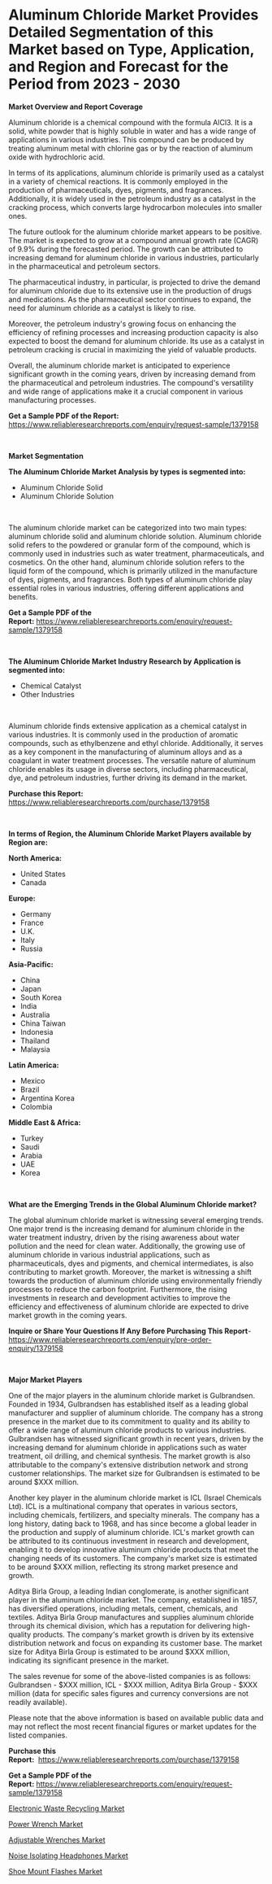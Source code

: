 <p><h1>Aluminum Chloride Market Provides Detailed Segmentation of this Market based on Type, Application, and Region and Forecast for the Period from 2023 - 2030</h1></p><p><strong>Market Overview and Report Coverage</strong></p>
<p><p>Aluminum chloride is a chemical compound with the formula AlCl3. It is a solid, white powder that is highly soluble in water and has a wide range of applications in various industries. This compound can be produced by treating aluminum metal with chlorine gas or by the reaction of aluminum oxide with hydrochloric acid.</p><p>In terms of its applications, aluminum chloride is primarily used as a catalyst in a variety of chemical reactions. It is commonly employed in the production of pharmaceuticals, dyes, pigments, and fragrances. Additionally, it is widely used in the petroleum industry as a catalyst in the cracking process, which converts large hydrocarbon molecules into smaller ones.</p><p>The future outlook for the aluminum chloride market appears to be positive. The market is expected to grow at a compound annual growth rate (CAGR) of 9.9% during the forecasted period. The growth can be attributed to increasing demand for aluminum chloride in various industries, particularly in the pharmaceutical and petroleum sectors.</p><p>The pharmaceutical industry, in particular, is projected to drive the demand for aluminum chloride due to its extensive use in the production of drugs and medications. As the pharmaceutical sector continues to expand, the need for aluminum chloride as a catalyst is likely to rise.</p><p>Moreover, the petroleum industry's growing focus on enhancing the efficiency of refining processes and increasing production capacity is also expected to boost the demand for aluminum chloride. Its use as a catalyst in petroleum cracking is crucial in maximizing the yield of valuable products.</p><p>Overall, the aluminum chloride market is anticipated to experience significant growth in the coming years, driven by increasing demand from the pharmaceutical and petroleum industries. The compound's versatility and wide range of applications make it a crucial component in various manufacturing processes.</p></p>
<p><strong>Get a Sample PDF of the Report:</strong> <a href="https://www.reliableresearchreports.com/enquiry/request-sample/1379158">https://www.reliableresearchreports.com/enquiry/request-sample/1379158</a></p>
<p>&nbsp;</p>
<p><strong>Market Segmentation</strong></p>
<p><strong>The Aluminum Chloride Market Analysis by types is segmented into:</strong></p>
<p><ul><li>Aluminum Chloride Solid</li><li>Aluminum Chloride Solution</li></ul></p>
<p>&nbsp;</p>
<p><p>The aluminum chloride market can be categorized into two main types: aluminum chloride solid and aluminum chloride solution. Aluminum chloride solid refers to the powdered or granular form of the compound, which is commonly used in industries such as water treatment, pharmaceuticals, and cosmetics. On the other hand, aluminum chloride solution refers to the liquid form of the compound, which is primarily utilized in the manufacture of dyes, pigments, and fragrances. Both types of aluminum chloride play essential roles in various industries, offering different applications and benefits.</p></p>
<p><strong>Get a Sample PDF of the Report:</strong>&nbsp;<a href="https://www.reliableresearchreports.com/enquiry/request-sample/1379158">https://www.reliableresearchreports.com/enquiry/request-sample/1379158</a></p>
<p>&nbsp;</p>
<p><strong>The Aluminum Chloride Market Industry Research by Application is segmented into:</strong></p>
<p><ul><li>Chemical Catalyst</li><li>Other Industries</li></ul></p>
<p>&nbsp;</p>
<p><p>Aluminum chloride finds extensive application as a chemical catalyst in various industries. It is commonly used in the production of aromatic compounds, such as ethylbenzene and ethyl chloride. Additionally, it serves as a key component in the manufacturing of aluminum alloys and as a coagulant in water treatment processes. The versatile nature of aluminum chloride enables its usage in diverse sectors, including pharmaceutical, dye, and petroleum industries, further driving its demand in the market.</p></p>
<p><strong>Purchase this Report:</strong>&nbsp; <a href="https://www.reliableresearchreports.com/purchase/1379158">https://www.reliableresearchreports.com/purchase/1379158</a></p>
<p>&nbsp;</p>
<p><strong>In terms of Region, the Aluminum Chloride Market Players available by Region are:</strong></p>
<p>
    <p> <strong> North America: </strong>
        <ul>
            <li>United States</li>
            <li>Canada</li>
        </ul>
        </p> 
    <p> <strong> Europe: </strong>
        <ul>
            <li>Germany</li>
            <li>France</li>
            <li>U.K.</li>
            <li>Italy</li>
            <li>Russia</li>
        </ul>
        </p> 
    <p> <strong> Asia-Pacific: </strong>
        <ul>
            <li>China</li>
            <li>Japan</li>
            <li>South Korea</li>
            <li>India</li>
            <li>Australia</li>
            <li>China Taiwan</li>
            <li>Indonesia</li>
            <li>Thailand</li>
            <li>Malaysia</li>
        </ul>
        </p> 
    <p> <strong> Latin America: </strong>
        <ul>
            <li>Mexico</li>
            <li>Brazil</li>
            <li>Argentina Korea</li>
            <li>Colombia</li>
        </ul>
        </p> 
    <p> <strong> Middle East & Africa: </strong>
        <ul>
            <li>Turkey</li>
            <li>Saudi</li>
            <li>Arabia</li>
            <li>UAE</li>
            <li>Korea</li>
        </ul>
    </p>
    </p>
<p>&nbsp;</p>
<p><strong>What are the Emerging Trends in the Global Aluminum Chloride market?</strong></p>
<p><p>The global aluminum chloride market is witnessing several emerging trends. One major trend is the increasing demand for aluminum chloride in the water treatment industry, driven by the rising awareness about water pollution and the need for clean water. Additionally, the growing use of aluminum chloride in various industrial applications, such as pharmaceuticals, dyes and pigments, and chemical intermediates, is also contributing to market growth. Moreover, the market is witnessing a shift towards the production of aluminum chloride using environmentally friendly processes to reduce the carbon footprint. Furthermore, the rising investments in research and development activities to improve the efficiency and effectiveness of aluminum chloride are expected to drive market growth in the coming years.</p></p>
<p><strong>Inquire or Share Your Questions If Any Before Purchasing This Report</strong>- <a href="https://www.reliableresearchreports.com/enquiry/pre-order-enquiry/1379158">https://www.reliableresearchreports.com/enquiry/pre-order-enquiry/1379158</a></p>
<p>&nbsp;</p>
<p><strong>Major Market Players</strong></p>
<p><p>One of the major players in the aluminum chloride market is Gulbrandsen. Founded in 1934, Gulbrandsen has established itself as a leading global manufacturer and supplier of aluminum chloride. The company has a strong presence in the market due to its commitment to quality and its ability to offer a wide range of aluminum chloride products to various industries. Gulbrandsen has witnessed significant growth in recent years, driven by the increasing demand for aluminum chloride in applications such as water treatment, oil drilling, and chemical synthesis. The market growth is also attributable to the company's extensive distribution network and strong customer relationships. The market size for Gulbrandsen is estimated to be around $XXX million.</p><p>Another key player in the aluminum chloride market is ICL (Israel Chemicals Ltd). ICL is a multinational company that operates in various sectors, including chemicals, fertilizers, and specialty minerals. The company has a long history, dating back to 1968, and has since become a global leader in the production and supply of aluminum chloride. ICL's market growth can be attributed to its continuous investment in research and development, enabling it to develop innovative aluminum chloride products that meet the changing needs of its customers. The company's market size is estimated to be around $XXX million, reflecting its strong market presence and growth.</p><p>Aditya Birla Group, a leading Indian conglomerate, is another significant player in the aluminum chloride market. The company, established in 1857, has diversified operations, including metals, cement, chemicals, and textiles. Aditya Birla Group manufactures and supplies aluminum chloride through its chemical division, which has a reputation for delivering high-quality products. The company's market growth is driven by its extensive distribution network and focus on expanding its customer base. The market size for Aditya Birla Group is estimated to be around $XXX million, indicating its significant presence in the market.</p><p>The sales revenue for some of the above-listed companies is as follows: Gulbrandsen - $XXX million, ICL - $XXX million, Aditya Birla Group - $XXX million (data for specific sales figures and currency conversions are not readily available).</p><p>Please note that the above information is based on available public data and may not reflect the most recent financial figures or market updates for the listed companies.</p></p>
<p><strong>Purchase this Report:</strong>&nbsp;&nbsp;<a href="https://www.reliableresearchreports.com/purchase/1379158">https://www.reliableresearchreports.com/purchase/1379158</a></p>
<p></p>
<p><strong>Get a Sample PDF of the Report:</strong>&nbsp;<a href="https://www.reliableresearchreports.com/enquiry/request-sample/1379158">https://www.reliableresearchreports.com/enquiry/request-sample/1379158</a></p>
<p><p><a href="https://github.com/FassouRP/Market-Research-Report-List-1/blob/main/electronic-waste-recycling-market.md">Electronic Waste Recycling Market</a></p><p><a href="https://medium.com/@kcekkboop72786/power-wrench-market-analysis-its-cagr-market-segmentation-and-global-industry-overview-c8a9b84e6196">Power Wrench Market</a></p><p><a href="https://medium.com/@catherinemartinez15/adjustable-wrenches-market-analysis-and-sze-forecasted-for-period-from-2023-to-2030-9c01ebe58c6d">Adjustable Wrenches Market</a></p><p><a href="https://github.com/ashepherd82/Market-Research-Report-List-1/blob/main/noise-isolating-headphones-market.md">Noise Isolating Headphones Market</a></p><p><a href="https://medium.com/@adealoshi97/shoe-mount-flashes-market-trends-and-market-analysis-forecasted-for-period-2023-2030-5aef3c56fee5">Shoe Mount Flashes Market</a></p></p>